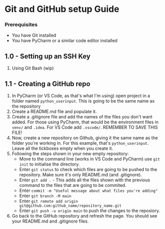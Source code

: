 # Git and GitHub setup Guide

### Prerequisites
- You have Git installed
- You have PyCharm or a similar code editor installed 

## 1.0 - Setting up an SSH Key

1. Using Git Bash (wip)

## 1.1 - Creating a GitHub repo

1. In PyCharm (or VS Code, as that's what I'm using) open project in a folder named ``python_userinput``. This is going to be the same name as the repository
2. Create a README.md file and populate it.
3. Create a .gitignore file and add the names of the files you don't want added. For those using PyCharm, that would be the environment files in ``venv/`` and ``.idea``. For VS Code add ``.vscode/``. REMEMBER TO SAVE THIS FILE!
4. Now, create a new repository on Github, giving it the same name as the folder you're working in. For this example, that's ``python_userinput``. Leave all the tickboxes empty when you create it.
5. Following the steps shown in your new empty repository:  
    - Move to the command line (works in VS Code and PyCharm) use ``git init`` to initialise the directory.
    - Enter ``git status`` to check which files are going to be pushed to the repository. Make sure it's only README.md (and .gitignore).
    - Enter ``git add .`` - This adds all the files shown with the previous command to the files that are going to be commited.
    - Enter ``commit -m "Useful message about what files you're adding"``
    - Enter ``git branch -M main``
    - Enter ``git remote add origin git@github.com:github_name/repository_name.git``
    - Enter ``git push -u origin main`` to push the changes to the reposiory.
6. Go back to the GitHub repository and refresh the page. You should see your README.md and .gitignore files.